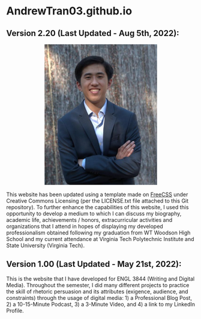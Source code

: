 # AndrewTran03.github.io

## Version 2.20 (Last Updated - Aug 5th, 2022):

<div align="center">
  <img src="assets/images/background-about/andrew-tran-profile-picture.PNG" alt="Andrew Tran - Profile Picture"/>
</div>

This website has been updated using a template made on <a href="https://www.free-css.com/free-css-templates/page269/virtual-folio" target="_blank">FreeCSS</a> under Creative Commons Licensing (per the LICENSE.txt file attached to this Git repository). To further enhance the capabilities of this website, I used this opportunity to develop a medium to which I can discuss my biography, academic life, achievements / honors, extracurricular activities and organizations that I attend in hopes of displaying my developed professionalism obtained following my graduation from WT Woodson High School and my current attendance at Virginia Tech Polytechnic Institute and State University (Virginia Tech).

## Version 1.00 (Last Updated - May 21st, 2022):

This is the website that I have developed for ENGL 3844 (Writing and Digital Media). Throughout the semester, I did many different projects to practice the skill of rhetoric persuasion and its attributes (exigence, audience, and constraints) through the usage of digital media: 1) a Professional Blog Post, 2) a 10-15-Minute Podcast, 3) a 3-Minute Video, and 4) a link to my LinkedIn Profile.
